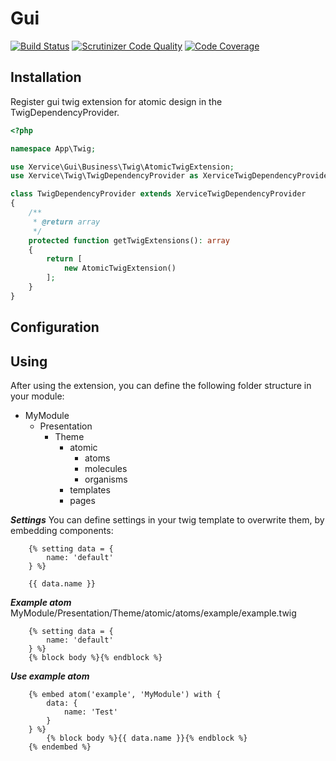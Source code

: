 Gui
=====================

[![Build Status](https://travis-ci.org/xervice/gui.svg?branch=master)](https://travis-ci.org/xervice/gui)
[![Scrutinizer Code Quality](https://scrutinizer-ci.com/g/xervice/gui/badges/quality-score.png?b=master)](https://scrutinizer-ci.com/g/xervice/gui/?branch=master)
[![Code Coverage](https://scrutinizer-ci.com/g/xervice/gui/badges/coverage.png?b=master)](https://scrutinizer-ci.com/g/xervice/gui/?branch=master)


Installation
-----------------
Register gui twig extension for atomic design in the TwigDependencyProvider.

```php
<?php

namespace App\Twig;

use Xervice\Gui\Business\Twig\AtomicTwigExtension;
use Xervice\Twig\TwigDependencyProvider as XerviceTwigDependencyProvider;

class TwigDependencyProvider extends XerviceTwigDependencyProvider
{
    /**
     * @return array
     */
    protected function getTwigExtensions(): array
    {
        return [
            new AtomicTwigExtension()
        ];
    }
}
```

Configuration
-----------------


Using
-----------------
After using the extension, you can define the following folder structure in your module:
* MyModule
    * Presentation
        * Theme
            * atomic
                * atoms
                * molecules
                * organisms
            * templates
            * pages

***Settings***
You can define settings in your twig template to overwrite them, by embedding components:
```
    {% setting data = {
        name: 'default'
    } %}

    {{ data.name }}
```


***Example atom***
MyModule/Presentation/Theme/atomic/atoms/example/example.twig
```
    {% setting data = {
        name: 'default'
    } %}
    {% block body %}{% endblock %}
```

***Use example atom***
```
    {% embed atom('example', 'MyModule') with {
        data: {
            name: 'Test'
        }
    } %}
        {% block body %}{{ data.name }}{% endblock %}
    {% endembed %}
```